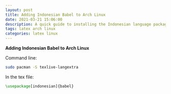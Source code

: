 ```yaml
---
layout: post
title: Adding Indonesian Babel to Arch Linux
date: 2021-03-21 15:06:00
description: A quick guide to installing the Indonesian language package for LaTeX on Arch Linux using the command line.
tags: latex arch linux
categories: latex linux
---
```


**Adding Indonesian Babel to Arch Linux**

Command line:

```bash
sudo pacman -S texlive-langextra
```

In the tex file:

```latex
\usepackage[indonesian]{babel}
```
